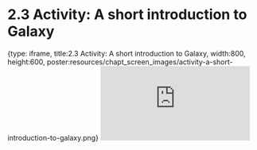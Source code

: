 # 2.3 Activity: A short introduction to Galaxy
 
{type: iframe, title:2.3 Activity: A short introduction to Galaxy, width:800, height:600, poster:resources/chapt_screen_images/activity-a-short-introduction-to-galaxy.png}
![](https://vgaysin1.github.io/CURE-MicrobialMysteries-test/activity-a-short-introduction-to-galaxy.html)
 

 
